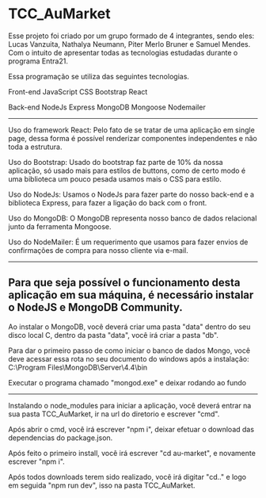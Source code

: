 # TCC_AuMarket

Esse projeto foi criado por um grupo formado de 4 integrantes, sendo eles: Lucas Vanzuita, Nathalya Neumann, Piter Merlo Bruner e Samuel Mendes. 
Com o intuito de apresentar todas as tecnologias estudadas durante o programa Entra21.

Essa programação se utiliza das seguintes tecnologias.

Front-end
  JavaScript
  CSS
  Bootstrap 
  React

Back-end 
  NodeJs
  Express
  MongoDB
  Mongoose
  Nodemailer

------------------------------------

Uso do framework React: Pelo fato de se tratar de uma aplicação em single page, dessa forma é possível renderizar componentes independentes e não toda a estrutura.

Uso do Bootstrap: Usado do bootstrap faz parte de 10% da nossa aplicação, só usado mais para estilos de buttons, como de certo modo é uma biblioteca um pouco pesada usamos mais o CSS para estilo.

Uso do NodeJs: Usamos o NodeJs para fazer parte do nosso back-end e a biblioteca Express, para fazer a ligação do back com o front.

Uso do MongoDB: O MongoDB representa nosso banco de dados relacional junto da ferramenta Mongoose.

Uso do NodeMailer: É um requerimento que usamos para fazer envios de confirmações de compra para nosso cliente via e-mail.

------------------------------------
 Para que seja possível o funcionamento desta aplicação em sua máquina, é necessário instalar o NodeJS e MongoDB Community.
------------------------------------

Ao instalar o MongoDB, você deverá criar uma pasta "data" dentro do seu disco local C, dentro da pasta "data", você irá criar a pasta "db".

Para dar o primeiro passo de como iniciar o banco de dados Mongo, você deve acessar essa rota no seu documento do windows após a instalação: 
C:\Program Files\MongoDB\Server\4.4\bin

Executar o programa chamado "mongod.exe" e deixar rodando ao fundo

------------------------------------

Instalando o node_modules para iniciar a aplicação, você deverá entrar na sua pasta TCC_AuMarket, ir na url do diretorio e escrever "cmd".

Após abrir o cmd, você irá escrever "npm i", deixar efetuar o download das dependencias do package.json.

Após feito o primeiro install, você irá escrever "cd au-market", e novamente escrever "npm i".

Após todos downloads terem sido realizado, você irá digitar "cd.." e logo em seguida "npm run dev", isso na pasta TCC_AuMarket.
